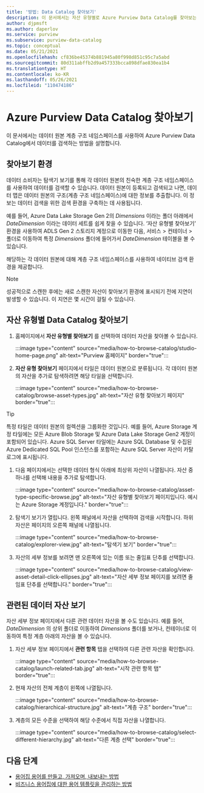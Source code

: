 ```yaml
---
title: '방법: Data Catalog 찾아보기'
description: 이 문서에서는 자산 유형별로 Azure Purview Data Catalog를 찾아보는 방법에 대한 개요를 제공합니다
author: djpmsft
ms.author: daperlov
ms.service: purview
ms.subservice: purview-data-catalog
ms.topic: conceptual
ms.date: 05/21/2021
ms.openlocfilehash: cf836be45374b881945a80f998d851c95c7a5abd
ms.sourcegitcommit: 80d311abffb2d9a457333bcca898dfae830ea1b4
ms.translationtype: HT
ms.contentlocale: ko-KR
ms.lasthandoff: 05/26/2021
ms.locfileid: "110474186"
---
```

# <a name="browse-the-azure-purview-data-catalog"></a>Azure Purview Data Catalog 찾아보기

이 문서에서는 데이터 원본 계층 구조 네임스페이스를 사용하여 Azure Purview Data Catalog에서 데이터를 검색하는 방법을 설명합니다.

## <a name="browse-experience"></a>찾아보기 환경

데이터 소비자는 탐색기 보기를 통해 각 데이터 원본의 친숙한 계층 구조 네임스페이스를 사용하여 데이터를 검색할 수 있습니다. 데이터 원본이 등록되고 검색되고 나면, 데이터 맵은 데이터 원본의 구조(계층 구조 네임스페이스)에 대한 정보를 추출합니다. 이 정보는 데이터 검색을 위한 검색 환경을 구축하는 데 사용됩니다.

예를 들어, Azure Data Lake Storage Gen 2의 *Dimensions* 이라는 폴더 아래에서 *DateDimension* 이라는 데이터 세트를 쉽게 찾을 수 있습니다. ‘자산 유형별 찾아보기’ 환경을 사용하여 ADLS Gen 2 스토리지 계정으로 이동한 다음, 서비스 > 컨테이너 > 폴더로 이동하여 특정 *Dimensions* 폴더에 들어가서 *DateDimension* 테이블을 볼 수 있습니다.

해당하는 각 데이터 원본에 대해 계층 구조 네임스페이스를 사용하여 네이티브 검색 환경을 제공합니다.

> [!NOTE]
> 성공적으로 스캔한 후에는 새로 스캔한 자산이 찾아보기 환경에 표시되기 전에 지연이 발생할 수 있습니다. 이 지연은 몇 시간이 걸릴 수 있습니다.

## <a name="browse-the-data-catalog-by-asset-type"></a>자산 유형별 Data Catalog 찾아보기

1. 홈페이지에서 **자산 유형별 찾아보기** 를 선택하여 데이터 자산을 찾아볼 수 있습니다.

    :::image type="content" source="media/how-to-browse-catalog/studio-home-page.png" alt-text="Purview 홈페이지" border="true":::

1. **자산 유형 찾아보기** 페이지에서 타일은 데이터 원본으로 분류됩니다. 각 데이터 원본의 자산을 추가로 탐색하려면 해당 타일을 선택합니다.

    :::image type="content" source="media/how-to-browse-catalog/browse-asset-types.jpg" alt-text="자산 유형 찾아보기 페이지" border="true":::

> [!TIP]
> 특정 타일은 데이터 원본의 컬렉션을 그룹화한 것입니다. 예를 들어, Azure Storage 계정 타일에는 모든 Azure Blob Storage 및 Azure Data Lake Storage Gen2 계정이 포함되어 있습니다. Azure SQL Server 타일에는 Azure SQL Database 및 수집된 Azure Dedicated SQL Pool 인스턴스를 포함하는 Azure SQL Server 자산이 카탈로그에 표시됩니다. 

1. 다음 페이지에서는 선택한 데이터 형식 아래에 최상위 자산이 나열됩니다. 자산 중 하나를 선택해 내용을 추가로 탐색합니다.

    :::image type="content" source="media/how-to-browse-catalog/asset-type-specific-browse.jpg" alt-text="자산 유형별 찾아보기 페이지입니다. 예시는 Azure Storage 계정입니다." border="true":::

1. 탐색기 보기가 열립니다. 왼쪽 패널에서 자산을 선택하여 검색을 시작합니다. 하위 자산은 페이지의 오른쪽 패널에 나열됩니다.

    :::image type="content" source="media/how-to-browse-catalog/explorer-view.jpg" alt-text="탐색기 보기" border="true":::

1. 자산의 세부 정보를 보려면 맨 오른쪽에 있는 이름 또는 줄임표 단추를 선택합니다.

    :::image type="content" source="media/how-to-browse-catalog/view-asset-detail-click-ellipses.jpg" alt-text="자산 세부 정보 페이지를 보려면 줄임표 단추를 선택합니다." border="true":::

## <a name="view-related-data-assets"></a>관련된 데이터 자산 보기

자산 세부 정보 페이지에서 다른 관련 데이터 자산을 볼 수도 있습니다. 예를 들어, *DateDimension* 의 상위 폴더로 이동하여 *Dimensions* 폴더를 보거나, 컨테이너로 이동하여 특정 계층 아래의 자산을 볼 수 있습니다.

1. 자산 세부 정보 페이지에서 **관련 항목** 탭을 선택하여 다른 관련 자산을 확인합니다.

    :::image type="content" source="media/how-to-browse-catalog/launch-related-tab.jpg" alt-text="시작 관련 항목 탭" border="true":::

1. 현재 자산의 전체 계층이 왼쪽에 나열됩니다.

    :::image type="content" source="media/how-to-browse-catalog/hierarchical-structure.jpg" alt-text="계층 구조" border="true":::

1. 계층의 모든 수준을 선택하여 해당 수준에서 직접 자산을 나열합니다.

    :::image type="content" source="media/how-to-browse-catalog/select-different-hierarchy.jpg" alt-text="다른 계층 선택" border="true":::

## <a name="next-steps"></a>다음 단계

- [용어집 용어를 만들고, 가져오며, 내보내는 방법](how-to-create-import-export-glossary.md)
- [비즈니스 용어집에 대한 용어 템플릿을 관리하는 방법](how-to-manage-term-templates.md)

